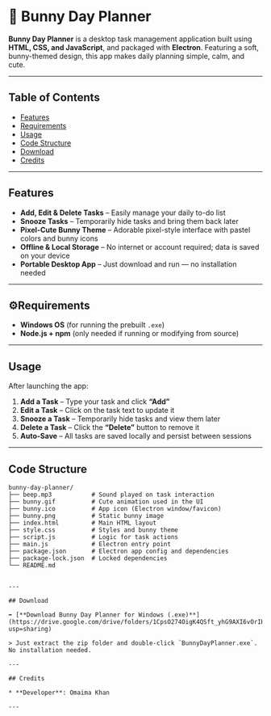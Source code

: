 # 🐰 Bunny Day Planner

**Bunny Day Planner** is a desktop task management application built using **HTML, CSS, and JavaScript**, and packaged with **Electron**. Featuring a soft, bunny-themed design, this app makes daily planning simple, calm, and cute.

---

## Table of Contents

- [Features](#features)
- [Requirements](#requirements)
- [Usage](#usage)
- [Code Structure](#code-structure)
- [Download](#download)
- [Credits](#credits)

---

## Features

- **Add, Edit & Delete Tasks** – Easily manage your daily to-do list
- **Snooze Tasks** – Temporarily hide tasks and bring them back later
- **Pixel-Cute Bunny Theme** – Adorable pixel-style interface with pastel colors and bunny icons
- **Offline & Local Storage** – No internet or account required; data is saved on your device
- **Portable Desktop App** – Just download and run — no installation needed

---

## ⚙Requirements

- **Windows OS** (for running the prebuilt `.exe`)
- **Node.js + npm** (only needed if running or modifying from source)

---

## Usage

After launching the app:

1. **Add a Task** – Type your task and click **“Add”**
2. **Edit a Task** – Click on the task text to update it
3. **Snooze a Task** – Temporarily hide tasks and view them later
4. **Delete a Task** – Click the **“Delete”** button to remove it
5. **Auto-Save** – All tasks are saved locally and persist between sessions

---

## Code Structure

```plaintext
bunny-day-planner/
├── beep.mp3           # Sound played on task interaction
├── bunny.gif          # Cute animation used in the UI
├── bunny.ico          # App icon (Electron window/favicon)
├── bunny.png          # Static bunny image
├── index.html         # Main HTML layout
├── style.css          # Styles and bunny theme
├── script.js          # Logic for task actions
├── main.js            # Electron entry point
├── package.json       # Electron app config and dependencies
├── package-lock.json  # Locked dependencies
└── README.md


---

## Download

➡️ [**Download Bunny Day Planner for Windows (.exe)**](https://drive.google.com/drive/folders/1CpsO274OigK4QSft_yhG9AXI6vOrIHtG?usp=sharing)

> Just extract the zip folder and double-click `BunnyDayPlanner.exe`. No installation needed.

---

## Credits

* **Developer**: Omaima Khan

---

